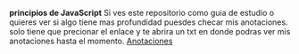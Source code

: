 <b> principios de JavaScript</b>
Si ves este repositorio como guia de estudio o quieres ver si algo tiene mas profundidad puesdes checar mis anotaciones.
<br>
solo tiene que precionar el enlace y te abrira un txt en donde podras ver mis anotaciones hasta el momento.
<a href="https://github.com/AVMzQ/Principios_JavaScript/blob/main/Principios%20de%20JavaScript.txt" target="_blank" class ="Button">
    Anotaciones
</a>
